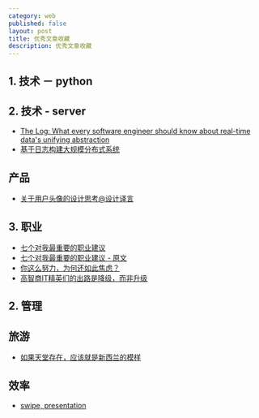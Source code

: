 ```yaml
---
category: web
published: false
layout: post
title: 优秀文章收藏
description: 优秀文章收藏
---  
```



##  
## 1. 技术 － python


## 2. 技术 - server

- [The Log: What every software engineer should know about real-time data's unifying abstraction](https://engineering.linkedin.com/distributed-systems/log-what-every-software-engineer-should-know-about-real-time-datas-unifying)
- [基于日志构建大规模分布式系统](http://mp.weixin.qq.com/s?__biz=MzAwNDU4MjIyOA==&mid=215939245&idx=1&sn=a1c67ef633600c9215a495265d68c4ee&scene=4&srcid=0915ab5V9I4RRecud46n7m5p&key=dffc561732c2265147fc7f3baab218b0d533d28cdf2e88de1eba5d23b3cb0667f63326de3f1cbc03443344485ca0281e&ascene=0&uin=MTAzNTc2NzM4Mg%3D%3D&devicetype=iMac+MacBookAir6%2C2+OSX+OSX+10.10.2+build(14C109)&version=11020201&pass_ticket=hJkblsFMsKK03QSdNQEi%2BCkgsAv4jH1bKQYZY20dPIqZ%2FZmII4LuiRibYykllP9W)


## 产品

- [关于用户头像的设计思考@设计译言](http://www.jianshu.com/p/12d47cbbe883)


## 3. 职业

- [七个对我最重要的职业建议](http://www.ruanyifeng.com/blog/2015/09/career-advice.html?from=timeline&isappinstalled=0)
- [七个对我最重要的职业建议 - 原文](https://www.nczonline.net/blog/2013/10/15/the-best-career-advice-ive-received/)
- [你这么努力，为何还如此焦虑？](http://zhuanlan.zhihu.com/koiwai1018/20170194)
- [高智商IT精英们的出路是降级，而非升级](http://mp.weixin.qq.com/s?__biz=MjM5NzA1MTcyMA==&mid=209392944&idx=2&sn=67d6e3f5691cb283e3114fe45d4ae6b3&scene=0&key=dffc561732c22651fa70704d00801a9050ba402a77f302efbb1148d39ee058ea07dc3fe10da2a3d5f3b63ec943918d0c&ascene=0&uin=MTAzNTc2NzM4Mg%3D%3D&devicetype=iMac+MacBookAir6%2C2+OSX+OSX+10.10.2+build(14C109)&version=11020201&pass_ticket=hJkblsFMsKK03QSdNQEi%2BCkgsAv4jH1bKQYZY20dPIqZ%2FZmII4LuiRibYykllP9W)


## 2. 管理


## 旅游

- [如果天堂存在，应该就是新西兰的模样](http://mp.weixin.qq.com/s?__biz=MjM5MTM2Mjk4MQ==&mid=210837272&idx=1&sn=33b28fba0114720e325dc4b14875d57d&scene=0&key=dffc561732c22651428b5d68cdb7d558ea26bb7a28b6f858cfdc1607f307359cf381033daaacd2be1ba6c4dbc1736811&ascene=0&uin=MTAzNTc2NzM4Mg%3D%3D&devicetype=iMac+MacBookAir6%2C2+OSX+OSX+10.10.2+build(14C109)&version=11020201&pass_ticket=hJkblsFMsKK03QSdNQEi%2BCkgsAv4jH1bKQYZY20dPIqZ%2FZmII4LuiRibYykllP9W)

## 效率

- [swipe, presentation](https://www.swipe.to/)
